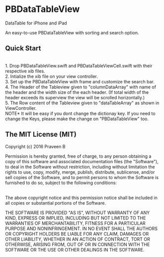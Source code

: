 # PBDataTableView
DataTable for iPhone and iPad

An easy-to-use PBDataTableView with sorting and search option.

## Quick Start
<br>
1. Drop PBDataTableView.swift and PBDataTableViewCell.swift with their respective xib files.<br>
2. Intialize the xib file on your view controller.<br>
3. Set up the PBDataTableView with frame and customize the search bar.<br>
4. The Header of the Tableview given to "columnDataArray" with name of the header and the width size of the each header. (If total width of the header exceeds its superview the view will be scrolled horizontally.)<br>
5. The Row content of the Tableview given to "dataTableArray" as shown in ViewController.<br>
NOTE* It will be easy if you dont change the dictionay key. If you need to change the Keys, please make the change on "PBDataTableView" too.

## The MIT License (MIT)

Copyright (c) 2016 Praveen B<br>

Permission is hereby granted, free of charge, to any person obtaining a copy of this software and associated documentation files (the "Software"), to deal in the Software without restriction, including without limitation the rights to use, copy, modify, merge, publish, distribute, sublicense, and/or sell copies of the Software, and to permit persons to whom the Software is furnished to do so, subject to the following conditions:<br><br>

The above copyright notice and this permission notice shall be included in all copies or substantial portions of the Software.<br>

THE SOFTWARE IS PROVIDED "AS IS", WITHOUT WARRANTY OF ANY KIND, EXPRESS OR IMPLIED, INCLUDING BUT NOT LIMITED TO THE WARRANTIES OF MERCHANTABILITY, FITNESS FOR A PARTICULAR PURPOSE AND NONINFRINGEMENT. IN NO EVENT SHALL THE AUTHORS OR COPYRIGHT HOLDERS BE LIABLE FOR ANY CLAIM, DAMAGES OR OTHER LIABILITY, WHETHER IN AN ACTION OF CONTRACT, TORT OR OTHERWISE, ARISING FROM, OUT OF OR IN CONNECTION WITH THE SOFTWARE OR THE USE OR OTHER DEALINGS IN THE SOFTWARE.
